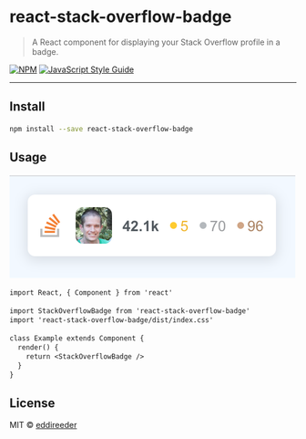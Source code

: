 # react-stack-overflow-badge

> A React component for displaying your Stack Overflow profile in a badge.

[![NPM](https://img.shields.io/npm/v/react-stack-overflow-badge.svg)](https://www.npmjs.com/package/react-stack-overflow-badge) [![JavaScript Style Guide](https://img.shields.io/badge/code_style-standard-brightgreen.svg)](https://standardjs.com)

---

## Install

```bash
npm install --save react-stack-overflow-badge
```

## Usage

![demo](https://github.com/eddireeder/react-stack-overflow-badge/blob/main/example/demo/so.png?raw=true)

```tsx
import React, { Component } from 'react'

import StackOverflowBadge from 'react-stack-overflow-badge'
import 'react-stack-overflow-badge/dist/index.css'

class Example extends Component {
  render() {
    return <StackOverflowBadge />
  }
}
```

## License

MIT © [eddireeder](https://github.com/eddireeder)
